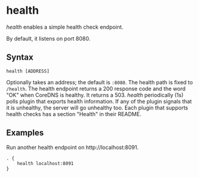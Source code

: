 # health

*health* enables a simple health check endpoint.

By default, it listens on port 8080.

## Syntax

~~~
health [ADDRESS]
~~~

Optionally takes an address; the default is `:8080`. The health path is fixed to `/health`. The
health endpoint returns a 200 response code and the word "OK" when CoreDNS is healthy. It returns
a 503. *health* periodically (1s) polls plugin that exports health information. If any of the
plugin signals that it is unhealthy, the server will go unhealthy too. Each plugin that
supports health checks has a section "Health" in their README.

## Examples

Run another health endpoint on http://localhost:8091.

~~~ corefile
. {
    health localhost:8091
}
~~~
